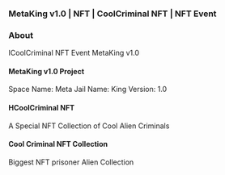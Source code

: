 ### MetaKing v1.0 |  NFT  | CoolCriminal NFT | NFT Event
### About
ICoolCriminal NFT Event MetaKing v1.0

#### MetaKing v1.0 Project
Space Name: Meta
Jail Name: King
Version: 1.0
 
#### HCoolCriminal NFT
A Special NFT Collection of Cool Alien Criminals
 
#### Cool Criminal NFT Collection
 Biggest NFT prisoner Alien Collection
 



